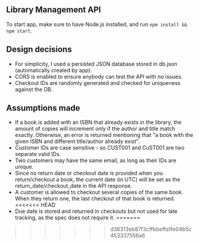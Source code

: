 ## Library Management API

To start app, make sure to have Node.js installed, and run `npm install && npm start`.

## Design decisions

- For simplicity, I used a persisted JSON database stored in db.json (automatically created by app).
- CORS is enabled to ensure anybody can test the API with no issues.
- Checkout IDs are randomly generated and checked for uniqueness against the DB.

## Assumptions made

- If a book is added with an ISBN that already exists in the library, the amount of copies will increment only if the author and title match exactly. Otherwise, an error is returned mentioning that "a book with the given ISBN and different title/author already exist".
- Customer IDs are case sensitive - so CUST001 and CuST001 are two separate valid IDs.
- Two customers may have the same email, as long as their IDs are unique.
- Since no return date or checkout date is provided when you return/checkout a book, the current date (in UTC) will be set as the return_date/checkout_date in the API response.
- A customer is allowed to checkout several copies of the same book. When they return one, the last checkout of that book is returned.
<<<<<<< HEAD
- Due date is stored and returned in checkouts but not used for late tracking, as the spec does not require it.
=======
>>>>>>> d38313eb87f3cffbbeffa1fe04b5c453337556a6
